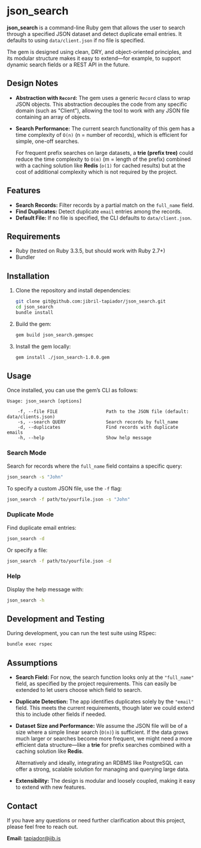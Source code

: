 # json_search

**json_search** is a command-line Ruby gem that allows the user to search through a specified JSON dataset and detect duplicate email entries. It defaults to using `data/client.json` if no file is specified.

The gem is designed using clean, DRY, and object-oriented principles, and its modular structure makes it easy to extend—for example, to support dynamic search fields or a REST API in the future.

## Design Notes

- **Abstraction with `Record`:**
  The gem uses a generic `Record` class to wrap JSON objects. This abstraction decouples the code from any specific domain (such as "Client"), allowing the tool to work with any JSON file containing an array of objects.

- **Search Performance:**
  The current search functionality of this gem has a time complexity of `O(n)` (n = number of records), which is efficient for simple, one-off searches.

  For frequent prefix searches on large datasets, a **trie (prefix tree)** could reduce the time complexity to `O(m)` (m = length of the prefix) combined with a caching solution like **Redis** (`o(1)` for cached results) but at the cost of additional complexity which is not required by the project.

## Features

- **Search Records:** Filter records by a partial match on the `full_name` field.
- **Find Duplicates:** Detect duplicate `email` entries among the records.
- **Default File:** If no file is specified, the CLI defaults to `data/client.json`.

## Requirements

- Ruby (tested on Ruby 3.3.5, but should work with Ruby 2.7+)
- Bundler

## Installation

1. Clone the repository and install dependencies:
   ```bash
   git clone git@github.com:jibril-tapiador/json_search.git
   cd json_search
   bundle install
   ```

2. Build the gem:
   ```bash
   gem build json_search.gemspec
   ```

3. Install the gem locally:
   ```bash
   gem install ./json_search-1.0.0.gem
   ```

## Usage

Once installed, you can use the gem’s CLI as follows:

```
Usage: json_search [options]

    -f, --file FILE                  Path to the JSON file (default: data/clients.json)
    -s, --search QUERY               Search records by full_name
    -d, --duplicates                 Find records with duplicate emails
    -h, --help                       Show help message
```

### Search Mode

Search for records where the `full_name` field contains a specific query:

```bash
json_search -s "John"
```

To specify a custom JSON file, use the `-f` flag:

```bash
json_search -f path/to/yourfile.json -s "John"
```

### Duplicate Mode

Find duplicate email entries:

```bash
json_search -d
```

Or specify a file:

```bash
json_search -f path/to/yourfile.json -d
```

### Help

Display the help message with:

```bash
json_search -h
```

## Development and Testing

During development, you can run the test suite using RSpec:

```bash
bundle exec rspec
```

## Assumptions

- **Search Field:**
  For now, the search function looks only at the `"full_name"` field, as specified by the project requirements. This can easily be extended to let users choose which field to search.

- **Duplicate Detection:**
  The app identifies duplicates solely by the `"email"` field. This meets the current requirements, though later we could extend this to include other fields if needed.

- **Dataset Size and Performance:**
  We assume the JSON file will be of a size where a simple linear search (`O(n)`) is sufficient. If the data grows much larger or searches become more  frequent, we might need a more efficient data structure—like a **trie** for prefix searches combined with a caching solution like **Redis**.

  Alternatively and ideally, integrating an RDBMS like PostgreSQL can offer a strong, scalable solution for managing and querying large data.

- **Extensibility:**
  The design is modular and loosely coupled, making it easy to extend with new features.

## Contact

If you have any questions or need further clarification about this project, please feel free to reach out.

**Email:** [tapiador@jib.is](mailto:tapiador@jib.is)
